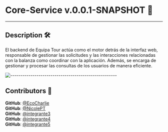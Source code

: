 # Core-Service v.0.0.1-SNAPSHOT 🧠

---

<h2 id="description"> Description 🛠️  </h2>

El backend de Equipa Tour actúa como el motor detrás de la interfaz web, responsable de gestionar las solicitudes y las interacciones relacionadas con la balanza como coordinar con la aplicación.
Además, se encarga de gestionar y procesar las consultas de los usuarios de manera eficiente.

![-----------------------------------------------------](https://raw.githubusercontent.com/andreasbm/readme/master/assets/lines/rainbow.png)

<h2 id="contributors"> Contributors 🤝 </h2>

**GitHub**: <a href="https://github.com/EcoCharlie">@EcoCharlie</a> <br>
**GitHub**: <a href="https://github.com/NicolePT">@NicolePT</a> <br>
**GitHub**: <a href="https://github.com/integrante3">@integrante3</a> <br>
**GitHub**: <a href="https://github.com/integrante4">@integrante4</a> <br>
**GitHub**: <a href="https://github.com/integrante5">@integrante5</a> <br>

